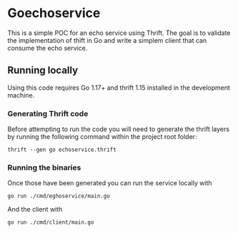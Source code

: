 # Goechoservice

This is a simple POC for an echo service using Thrift. The goal is to validate the implementation of thift in Go and write a simplem client that can consume the echo service.

## Running locally

Using this code requires Go 1.17+ and thrift 1.15 installed in the development machine.

### Generating Thrift code
Before attempting to run the code you will need to generate the thrift layers by running the following command within the project root folder:

```
thrift --gen go echoservice.thrift
```

### Running the binaries
Once those have been generated you can run the service locally with
```
go run ./cmd/eghoservice/main.go
```

And the client with

```
go run ./cmd/client/main.go
```